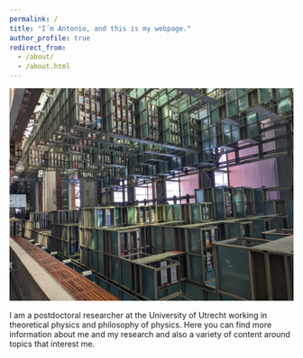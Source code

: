 ```yaml
---
permalink: /
title: "I´m Antonio, and this is my webpage."
author_profile: true
redirect_from: 
  - /about/
  - /about.html
---
```


![Alt text](bg.jpg "a title")

I am a postdoctoral researcher at the University of Utrecht working in theoretical physics and philosophy of physics. Here you can find more information about me and my research and also a variety of content around topics that interest me.
